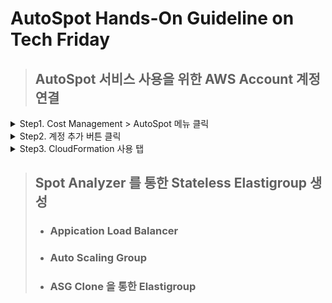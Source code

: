 # AutoSpot Hands-On Guideline on Tech Friday

> ## AutoSpot 서비스 사용을 위한 AWS Account 계정연결   
<details>
 <summary>Step1. Cost Management > AutoSpot 메뉴 클릭</summary>
</details> 
<details>
 <summary>Step2. 계정 추가 버튼 클릭</summary>
</details> 
<details>
 <summary>Step3. CloudFormation 사용 탭</summary>

    1. 템플릿 열기 
    2. 연결할 AWS Account 계정에 해당되는 IAM User 로 로그인
    3. 스택생성 동의  
     
![Approve](https://user-images.githubusercontent.com/60588746/73698971-edf77100-4725-11ea-8686-31077386feb5.png)
    
    4. 역할 ARN 복사 후 붙여 넣기 후 추가 
</details> 







> ## Spot Analyzer 를 통한 Stateless Elastigroup 생성
>   - ### Appication Load Balancer 
>   - ### Auto Scaling Group 
>   - ### ASG Clone 을 통한 Elastigroup 






